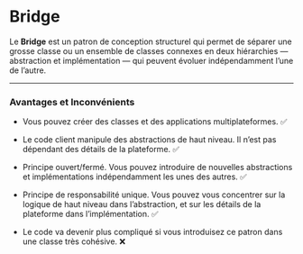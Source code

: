 # Bridge

Le **Bridge** est un patron de conception structurel qui permet de séparer une grosse classe ou un ensemble de classes connexes en deux hiérarchies — abstraction et implémentation — qui peuvent évoluer indépendamment l’une de l’autre.

---
### Avantages et Inconvénients

- Vous pouvez créer des classes et des applications multiplateformes. ✅
- Le code client manipule des abstractions de haut niveau. Il n’est pas dépendant des détails de la plateforme. ✅
- Principe ouvert/fermé. Vous pouvez introduire de nouvelles abstractions et implémentations indépendamment les unes des autres. ✅
- Principe de responsabilité unique. Vous pouvez vous concentrer sur la logique de haut niveau dans l’abstraction, et sur les détails de la plateforme dans l’implémentation. ✅

- Le code va devenir plus compliqué si vous introduisez ce patron dans une classe très cohésive. ❌

